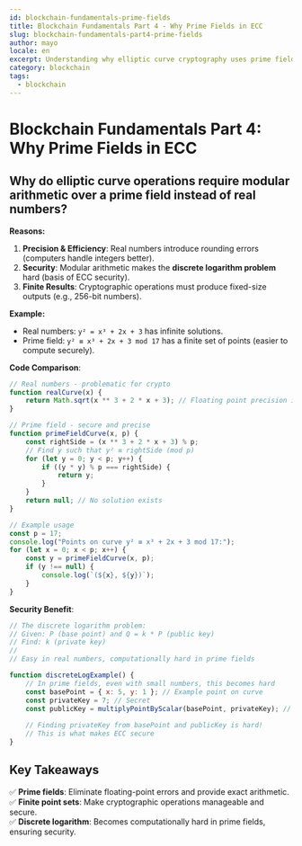 ```yaml
---
id: blockchain-fundamentals-prime-fields
title: Blockchain Fundamentals Part 4 - Why Prime Fields in ECC
slug: blockchain-fundamentals-part4-prime-fields
author: mayo
locale: en
excerpt: Understanding why elliptic curve cryptography uses prime fields instead of real numbers
category: blockchain
tags:
  - blockchain
---
```

# Blockchain Fundamentals Part 4: Why Prime Fields in ECC

## Why do elliptic curve operations require modular arithmetic over a prime field instead of real numbers?

**Reasons:**

1. **Precision & Efficiency**: Real numbers introduce rounding errors (computers handle integers better).
2. **Security**: Modular arithmetic makes the **discrete logarithm problem** hard (basis of ECC security).
3. **Finite Results**: Cryptographic operations must produce fixed-size outputs (e.g., 256-bit numbers).

**Example:**
* Real numbers: `y² = x³ + 2x + 3` has infinite solutions.
* Prime field: `y² ≡ x³ + 2x + 3 mod 17` has a finite set of points (easier to compute securely).

**Code Comparison**:
```javascript
// Real numbers - problematic for crypto
function realCurve(x) {
    return Math.sqrt(x ** 3 + 2 * x + 3); // Floating point precision issues
}

// Prime field - secure and precise
function primeFieldCurve(x, p) {
    const rightSide = (x ** 3 + 2 * x + 3) % p;
    // Find y such that y² ≡ rightSide (mod p)
    for (let y = 0; y < p; y++) {
        if ((y * y) % p === rightSide) {
            return y;
        }
    }
    return null; // No solution exists
}

// Example usage
const p = 17;
console.log("Points on curve y² ≡ x³ + 2x + 3 mod 17:");
for (let x = 0; x < p; x++) {
    const y = primeFieldCurve(x, p);
    if (y !== null) {
        console.log(`(${x}, ${y})`);
    }
}
```

**Security Benefit**:
```javascript
// The discrete logarithm problem:
// Given: P (base point) and Q = k * P (public key)
// Find: k (private key)
//
// Easy in real numbers, computationally hard in prime fields

function discreteLogExample() {
    // In prime fields, even with small numbers, this becomes hard
    const basePoint = { x: 5, y: 1 }; // Example point on curve
    const privateKey = 7; // Secret
    const publicKey = multiplyPointByScalar(basePoint, privateKey); // Easy
    
    // Finding privateKey from basePoint and publicKey is hard!
    // This is what makes ECC secure
}
```

## Key Takeaways
✅ **Prime fields**: Eliminate floating-point errors and provide exact arithmetic.  
✅ **Finite point sets**: Make cryptographic operations manageable and secure.  
✅ **Discrete logarithm**: Becomes computationally hard in prime fields, ensuring security.
